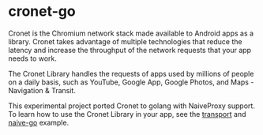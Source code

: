 # cronet-go

Cronet is the Chromium network stack made available to Android apps as a library. Cronet takes advantage of multiple
technologies that reduce the latency and increase the throughput of the network requests that your app needs to work.

The Cronet Library handles the requests of apps used by millions of people on a daily basis, such as YouTube, Google
App, Google Photos, and Maps - Navigation & Transit.

This experimental project ported Cronet to golang with NaiveProxy support. To learn how to use the Cronet Library in
your app, see the [transport](./transport_test.go) and [naive-go](./naive/main.go) example.